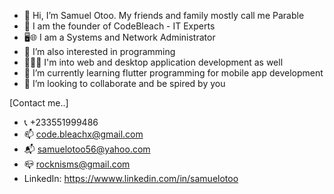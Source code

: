 - 👋 Hi, I’m Samuel Otoo. My friends and family mostly call me Parable
- 💼 I am the founder of CodeBleach - IT Experts
- 🖥️🌐 I am a Systems and Network Administrator 
- 👀 I’m also interested in programming
- 👨🏾‍💻 I'm into web and desktop application development as well 
- 🌱 I’m currently learning flutter programming for mobile app development 
- 💞️ I’m looking to collaborate and be spired by you

[Contact me..]
- 📞 +233551999486
- 📫 code.bleachx@gmail.com
- 📬 samuelotoo56@yahoo.com
- 📪 rocknisms@gmail.com
- LinkedIn: https://wwww.linkedin.com/in/samuelotoo

<!---
Code-Bleach 👨🏾‍💻🌐
--->
